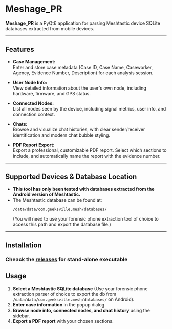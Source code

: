 # Meshage_PR

**Meshage_PR** is a PyQt6 application for parsing Meshtastic device SQLite databases extracted from mobile devices.

---

## Features

- **Case Management:**  
  Enter and store case metadata (Case ID, Case Name, Caseworker, Agency, Evidence Number, Description) for each analysis session.

- **User Node Info:**  
  View detailed information about the user's own node, including hardware, firmware, and GPS status.

- **Connected Nodes:**  
  List all nodes seen by the device, including signal metrics, user info, and connection context.

- **Chats:**  
  Browse and visualize chat histories, with clear sender/receiver identification and modern chat bubble styling.

- **PDF Report Export:**  
  Export a professional, customizable PDF report. Select which sections to include, and automatically name the report with the evidence number.

---

## Supported Devices & Database Location

- **This tool has only been tested with databases extracted from the Android version of Meshtastic.**
- The Meshtastic database can be found at:
  ```
  /data/data/com.geeksville.mesh/databases/
  ```
  (You will need to use your forensic phone extraction tool of choice to access this path and export the database file.)

---

## Installation

### **Cheack the [releases](https://github.com/Cal-Sonic/Meshage_PR/releases) for stand-alone executable**

## Usage

1. **Select a Meshtastic SQLite database** (Use your forensic phone extraction parser of choice to export the db from `/data/data/com.geeksville.mesh/databases/` on Android).
2. **Enter case information** in the popup dialog.
3. **Browse node info, connected nodes, and chat history** using the sidebar.
4. **Export a PDF report** with your chosen sections.

